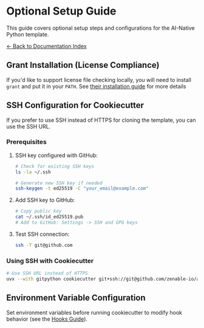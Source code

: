 # Optional Setup Guide

This guide covers optional setup steps and configurations for the AI-Native Python template.

[← Back to Documentation Index](index.md)

## Grant Installation (License Compliance)

If you'd like to support license file checking locally, you will need to install `grant` and put it in your `PATH`. See [their installation
guide](https://github.com/anchore/grant?tab=readme-ov-file#installation) for more details

## SSH Configuration for Cookiecutter

If you prefer to use SSH instead of HTTPS for cloning the template, you can use the SSH URL.

### Prerequisites

1. SSH key configured with GitHub:

   ```bash
   # Check for existing SSH keys
   ls -la ~/.ssh

   # Generate new SSH key if needed
   ssh-keygen -t ed25519 -C "your_email@example.com"
   ```

2. Add SSH key to GitHub:

   ```bash
   # Copy public key
   cat ~/.ssh/id_ed25519.pub
   # Add to GitHub: Settings -> SSH and GPG keys
   ```

3. Test SSH connection:

   ```bash
   ssh -T git@github.com
   ```

### Using SSH with Cookiecutter

```bash
# Use SSH URL instead of HTTPS
uvx --with gitpython cookiecutter git+ssh://git@github.com/zenable-io/ai-native-python.git
```

## Environment Variable Configuration

Set environment variables before running cookiecutter to modify hook behavior (see the [Hooks Guide](hooks.md#configuration)).
